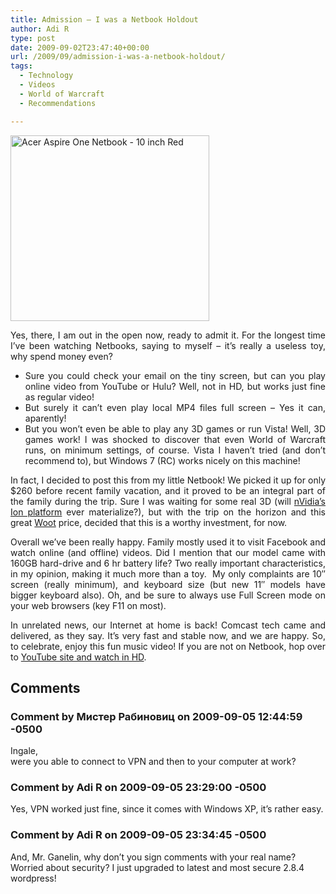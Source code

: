 ```yaml
---
title: Admission – I was a Netbook Holdout
author: Adi R
type: post
date: 2009-09-02T23:47:40+00:00
url: /2009/09/admission-i-was-a-netbook-holdout/
tags:
  - Technology
  - Videos
  - World of Warcraft
  - Recommendations

---
```

<dl id="attachment_441" class="wp-caption alignright" style="width: 328px;">
  <dt class="wp-caption-dt">
    <a href="http://www.acer.com/aspireone/experience.html"><img class="size-full wp-image-441 alignright" title="Acer Aspire One - 10 Inch Red" src="/uploads/2009/09/acer-aspire-one-red.png?resize=318%2C297" alt="Acer Aspire One Netbook - 10 inch Red" width="318" height="297" srcset="/uploads/2009/09/acer-aspire-one-red.png?w=318 318w, /uploads/2009/09/acer-aspire-one-red.png?resize=300%2C280 300w" sizes="(max-width: 318px) 100vw, 318px" data-recalc-dims="1" /></a>
  </dt>
</dl>

<p style="text-align: justify;">
  Yes, there, I am out in the open now, ready to admit it. For the longest time I&#8217;ve been watching Netbooks, saying to myself &#8211; it&#8217;s really a useless toy, why spend money even?
</p>

<ul style="text-align: justify;">
  <li>
    Sure you could check your email on the tiny screen, but can you play online video from YouTube or Hulu? Well, not in HD, but works just fine as regular video!
  </li>
  <li>
    But surely it can&#8217;t even play local MP4 files full screen &#8211; Yes it can, aparently!
  </li>
  <li>
    But you won&#8217;t even be able to play any 3D games or run Vista! Well, 3D games work! I was shocked to discover that even World of Warcraft runs, on minimum settings, of course. Vista I haven&#8217;t tried (and don&#8217;t recommend to), but Windows 7 (RC) works nicely on this machine!
  </li>
</ul>

<p style="text-align: justify;">
  In fact, I decided to post this from my little Netbook! We picked it up for only $260 before recent family vacation, and it proved to be an integral part of the family during the trip. Sure I was waiting for some real 3D (will <a href="http://blogs.zdnet.com/computers/?p=887" target="_blank">nVidia&#8217;s Ion platform</a> ever materialize?), but with the trip on the horizon and this great <a href="http://www.woot.com">Woot</a> price, decided that this is a worthy investment, for now.
</p>

<p style="text-align: justify;">
  Overall we&#8217;ve been really happy. Family mostly used it to visit Facebook and watch online (and offline) videos. Did I mention that our model came with 160GB hard-drive and 6 hr battery life? Two really important characteristics, in my opinion, making it much more than a toy.  My only complaints are 10&#8243; screen (really minimum), and keyboard size (but new 11&#8243; models have bigger keyboard also). Oh, and be sure to always use Full Screen mode on your web browsers (key F11 on most).
</p>

<p style="text-align: justify;">
  In unrelated news, our Internet at home is back! Comcast tech came and delivered, as they say. It&#8217;s very fast and stable now, and we are happy. So, to celebrate, enjoy this fun music video! If you are not on Netbook, hop over to <a href="http://www.youtube.com/watch?v=urNyg1ftMIU" target="_blank">YouTube site and watch in HD</a>.
</p>

<center>
</center>

## Comments

### Comment by Мистер Рабиновиц on 2009-09-05 12:44:59 -0500
Ingale,  
were you able to connect to VPN and then to your computer at work?

### Comment by Adi R on 2009-09-05 23:29:00 -0500
Yes, VPN worked just fine, since it comes with Windows XP, it&#8217;s rather easy.

### Comment by Adi R on 2009-09-05 23:34:45 -0500
And, Mr. Ganelin, why don&#8217;t you sign comments with your real name? Worried about security? I just upgraded to latest and most secure 2.8.4 wordpress!